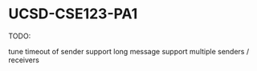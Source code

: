 # UCSD-CSE123-PA1

TODO:

tune timeout of sender
support long message
support multiple senders / receivers
